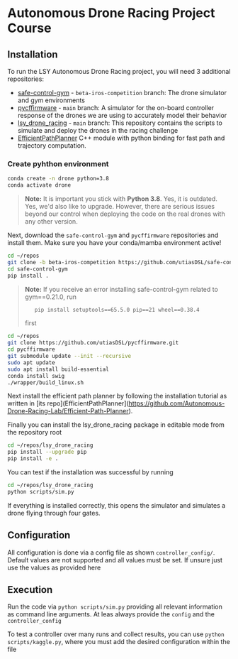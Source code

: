 # Autonomous Drone Racing Project Course

## Installation

To run the LSY Autonomous Drone Racing project, you will need 3 additional repositories:
- [safe-control-gym](https://github.com/utiasDSL/safe-control-gym/tree/beta-iros-competition) - `beta-iros-competition` branch: The drone simulator and gym environments
- [pycffirmware](https://github.com/utiasDSL/pycffirmware) - `main` branch: A simulator for the on-board controller response of the drones we are using to accurately model their behavior
- [lsy_drone_racing](https://github.com/utiasDSL/lsy_drone_racing) - `main` branch: This repository contains the scripts to simulate and deploy the drones in the racing challenge
- [EfficientPathPlanner](https://github.com/Autonomous-Drone-Racing-Lab/Efficient-Path-Planner) C++ module with python binding for fast path and trajectory computation. 


### Create pyhthon environment
```bash
conda create -n drone python=3.8
conda activate drone
```

> **Note:** It is important you stick with **Python 3.8**. Yes, it is outdated. Yes, we'd also like to upgrade. However, there are serious issues beyond our control when deploying the code on the real drones with any other version.

Next, download the `safe-control-gym` and `pycffirmware` repositories and install them. Make sure you have your conda/mamba environment active!

```bash
cd ~/repos
git clone -b beta-iros-competition https://github.com/utiasDSL/safe-control-gym.git
cd safe-control-gym
pip install .
```

> **Note:** If you receive an error installing safe-control-gym related to gym==0.21.0, run
> ```bash
>    pip install setuptools==65.5.0 pip==21 wheel==0.38.4
> ```
> first

```bash
cd ~/repos
git clone https://github.com/utiasDSL/pycffirmware.git
cd pycffirmware
git submodule update --init --recursive
sudo apt update
sudo apt install build-essential
conda install swig
./wrapper/build_linux.sh
```

Next install the efficient path planner by following the installation tutorial as written in [its repo](EfficientPathPlanner](https://github.com/Autonomous-Drone-Racing-Lab/Efficient-Path-Planner).

Finally you can install the lsy_drone_racing package in editable mode from the repository root

```bash
cd ~/repos/lsy_drone_racing
pip install --upgrade pip
pip install -e .
```

You can test if the installation was successful by running 

```bash
cd ~/repos/lsy_drone_racing
python scripts/sim.py
```

If everything is installed correctly, this opens the simulator and simulates a drone flying through four gates.

## Configuration
All configuration is done via a config file as shown `controller_config/`. Default values are not supported and all values must be set. If unsure just use the values as provided here

## Execution
Run the code via `python scripts/sim.py` providing all relevant information as command line arguments. At leas always provide the `config` and the `controller_config`

To test a controller over many runs and collect results, you can use `python scripts/kaggle.py`, where you must add the desired configuration within the file
